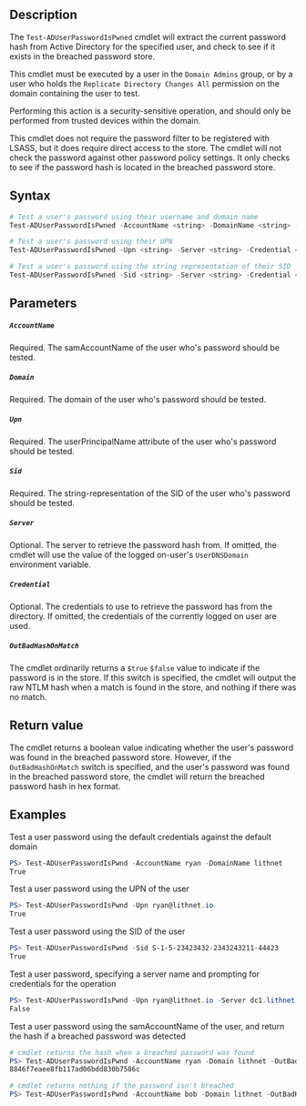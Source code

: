 ## Description
The ```Test-ADUserPasswordIsPwned``` cmdlet will extract the current password hash from Active Directory for the specified user, and check to see if it exists in the breached password store. 

This cmdlet must be executed by a user in the `Domain Admins` group, or by a user who holds the `Replicate Directory Changes All` permission on the domain containing the user to test. 

Performing this action is a security-sensitive operation, and should only be performed from trusted devices within the domain. 

This cmdlet does not require the password filter to be registered with LSASS, but it does require direct access to the store. The cmdlet will not check the password against other password policy settings. It only checks to see if the password hash is located in the breached password store.

## Syntax
```powershell
# Test a user's password using their username and domain name
Test-ADUserPasswordIsPwned -AccountName <string> -DomainName <string> -Server <string> -Credential <PSCredential> -OutBadHashOnMatch

# Test a user's password using their UPN
Test-ADUserPasswordIsPwned -Upn <string> -Server <string> -Credential <PSCredential> -OutBadHashOnMatch

# Test a user's password using the string representation of their SID
Test-ADUserPasswordIsPwned -Sid <string> -Server <string> -Credential <PSCredential> -OutBadHashOnMatch
```

## Parameters
##### `AccountName`
Required. The samAccountName of the user who's password should be tested.

##### `Domain`
Required. The domain of the user who's password should be tested.

##### `Upn`
Required. The userPrincipalName attribute of the user who's password should be tested.

##### `Sid`
Required. The string-representation of the SID of the user who's password should be tested.

##### `Server`
Optional. The server to retrieve the password hash from. If omitted, the cmdlet will use the value of the logged on-user's `UserDNSDomain` environment variable.

##### `Credential`
Optional. The credentials to use to retrieve the password has from the directory. If omitted, the credentials of the currently logged on user are used.

##### `OutBadHashOnMatch`
The cmdlet ordinarily returns a `$true` `$false` value to indicate if the password is in the store. If this switch is specified, the cmdlet will output the raw NTLM hash when a match is found in the store, and nothing if there was no match.

## Return value
The cmdlet returns a boolean value indicating whether the user's password was found in the breached password store. 
However, if the `OutBadHashOnMatch` switch is specified, and the user's password was found in the breached password store, the cmdlet will return the breached password hash in hex format.

## Examples
Test a user password using the default credentials against the default domain
```powershell
PS> Test-ADUserPasswordIsPwnd -AccountName ryan -DomainName lithnet
True
```

Test a user password using the UPN of the user
```powershell
PS> Test-ADUserPasswordIsPwnd -Upn ryan@lithnet.io
True
```

Test a user password using the SID of the user
```powershell
PS> Test-ADUserPasswordIsPwnd -Sid S-1-5-23423432-2343243211-44423
True
```

Test a user password, specifying a server name and prompting for credentials for the operation
```powershell
PS> Test-ADUserPasswordIsPwnd -Upn ryan@lithnet.io -Server dc1.lithnet.local -Credentials (Get-Credential)
False
```

Test a user password using the samAccountName of the user, and return the hash if a breached password was detected
```powershell
# cmdlet returns the hash when a breached password was found
PS> Test-ADUserPasswordIsPwnd -AccountName ryan -Domain lithnet -OutBadHashOnMatch
8846f7eaee8fb117ad06bdd830b7586c

# cmdlet returns nothing if the password isn't breached
PS> Test-ADUserPasswordIsPwnd -AccountName bob -Domain lithnet -OutBadHashOnMatch
```






